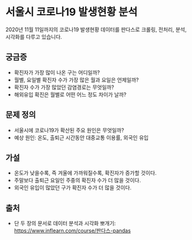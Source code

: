 # 서울시 코로나19 발생현황 분석
2020년 11월 11일까지의 코로나19 발생현황 데이터를 판다스로 크롤링, 전처리, 분석, 시각화를 다루고 있습니다. 
## 궁금증 
* 확진자가 가장 많이 나온 구는 어디일까?
* 월별, 요일별 확진자 수가 가장 많은 월과 요일은 언제일까?
* 확진자 수가 가장 많았던 감염경로는 무엇일까?
* 해외유입 확진은 월별로 어떤 어느 정도 차이가 날까?

## 문제 정의
* 서울시에 코로나19가 확산된 주요 원인은 무엇일까?
* 예상 원인: 온도, 출퇴근 시간동안 대중교통 이용률, 외국인 유입

## 가설
* 온도가 낮을수록, 즉 겨울에 가까워질수록, 확진자가 증가할 것이다.
* 주말보다 출퇴근 요일인 주중의 확진자 수가 더 많을 것이다.
* 외국인 유입이 많았던 구가 확진자 수가 더 많을 것이다.

## 출처
* 단 두 장의 문서로 데이터 분석과 시각화 뽀개기: https://www.inflearn.com/course/판다스-pandas
